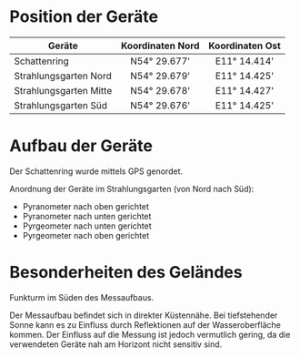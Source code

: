 # Position der Geräte

| Geräte                 | Koordinaten Nord | Koordinaten Ost |
| ---------------------- | :--------------: | :-------------: | 
| Schattenring           | N54° 29.677'     | E11° 14.414'    |
| Strahlungsgarten Nord  | N54° 29.679'     | E11° 14.425'    |
| Strahlungsgarten Mitte | N54° 29.678'     | E11° 14.427'    |
| Strahlungsgarten Süd   | N54° 29.676'     | E11° 14.425'    |

# Aufbau der Geräte

Der Schattenring wurde mittels GPS genordet.

Anordnung der Geräte im Strahlungsgarten (von Nord nach Süd):
* Pyranometer nach oben gerichtet
* Pyranometer nach unten gerichtet
* Pyrgeometer nach unten gerichtet
* Pyrgeometer nach oben gerichtet

# Besonderheiten des Geländes

Funkturm im Süden des Messaufbaus.

Der Messaufbau befindet sich in direkter Küstennähe. Bei tiefstehender Sonne
kann es zu Einfluss durch Reflektionen auf der Wasseroberfläche kommen. Der
Einfluss auf die Messung ist jedoch vermutlich gering, da die verwendeten
Geräte nah am Horizont nicht sensitiv sind.
